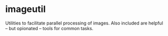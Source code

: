 # imageutil

Utilities to facilitate parallel processing of images. Also included are helpful – but opionated – tools for common tasks.
